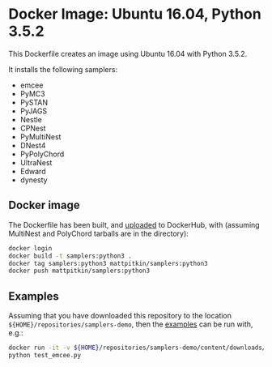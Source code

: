# Docker Image: Ubuntu 16.04, Python 3.5.2

This Dockerfile creates an image using Ubuntu 16.04 with Python 3.5.2.

It installs the following samplers:
 * emcee
 * PyMC3
 * PySTAN
 * PyJAGS
 * Nestle
 * CPNest
 * PyMultiNest
 * DNest4
 * PyPolyChord
 * UltraNest
 * Edward
 * dynesty

## Docker image

The Dockerfile has been built, and [uploaded](https://hub.docker.com/r/mattpitkin/samplers/tags/) to DockerHub, with (assuming MultiNest and PolyChord tarballs are in the directory):

```bash
docker login
docker build -t samplers:python3 .
docker tag samplers:python3 mattpitkin/samplers:python3
docker push mattpitkin/samplers:python3
```

## Examples

Assuming that you have downloaded this repository to the location `${HOME}/repositories/samplers-demo`, then the [examples](../../content/downloads/code) can be run with, e.g.:

```bash
docker run -it -v ${HOME}/repositories/samplers-demo/content/downloads/code:/work mattpitkin/samplers:python3
python test_emcee.py
```
